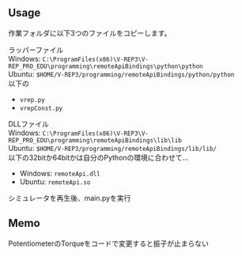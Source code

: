 Usage
----

作業フォルダに以下3つのファイルをコピーします。

ラッパーファイル  
Windows: `C:\ProgramFiles(x86)\V-REP3\V-REP_PRO_EDU\programming\remoteApiBindings\python\python`  
Ubuntu: `$HOME/V-REP3/programming/remoteApiBindings/python/python`  
以下の
* `vrep.py`
* `vrepConst.py`

DLLファイル  
Windows: `C:\ProgramFiles(x86)\V-REP3\V-REP_PRO_EDU\programming\remoteApiBindings\lib\lib`  
Ubuntu: `$HOME/V-REP3/programming/remoteApiBindings/lib/lib/`  
以下の32bitか64bitかは自分のPythonの環境に合わせて…
* Windows: `remoteApi.dll`
* Ubuntu: `remoteApi.so`

シミュレータを再生後、main.pyを実行

Memo
----
PotentiometerのTorqueをコードで変更すると振子が止まらない


